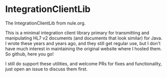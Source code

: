 # IntegrationClientLib

The IntegrationClientLib from nule.org.

This is a minimal integration client library primary for transmitting and manipulating HL7 v2 documents (and documents that look similar) for Java. I wrote these years and years ago, and they still get regular use, but I don't have much interest in maintaining the original website where I hosted them. So github, here you go!

I still do support these utilities, and welcome PRs for fixes and functionality, just open an issue to discuss them first.
